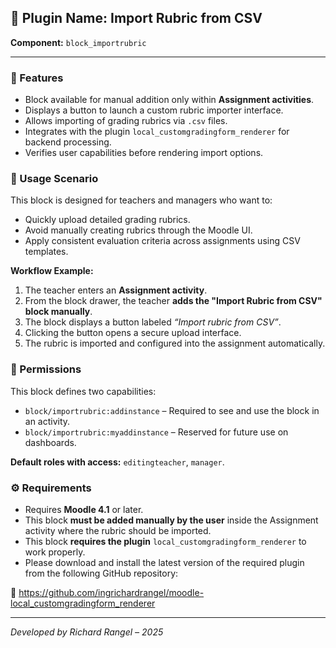 <h2>🧩 Plugin Name: Import Rubric from CSV</h2>
<p><strong>Component:</strong> <code>block_importrubric</code></p>

<hr>

<h3>📌 Features</h3>
<ul>
  <li>Block available for manual addition only within <strong>Assignment activities</strong>.</li>
  <li>Displays a button to launch a custom rubric importer interface.</li>
  <li>Allows importing of grading rubrics via <code>.csv</code> files.</li>
  <li>Integrates with the plugin <code>local_customgradingform_renderer</code> for backend processing.</li>
  <li>Verifies user capabilities before rendering import options.</li>
</ul>

<h3>🧪 Usage Scenario</h3>
<p>
  This block is designed for teachers and managers who want to:
</p>
<ul>
  <li>Quickly upload detailed grading rubrics.</li>
  <li>Avoid manually creating rubrics through the Moodle UI.</li>
  <li>Apply consistent evaluation criteria across assignments using CSV templates.</li>
</ul>
<p><strong>Workflow Example:</strong></p>
<ol>
  <li>The teacher enters an <strong>Assignment activity</strong>.</li>
  <li>From the block drawer, the teacher <strong>adds the "Import Rubric from CSV" block manually</strong>.</li>
  <li>The block displays a button labeled <em>“Import rubric from CSV”</em>.</li>
  <li>Clicking the button opens a secure upload interface.</li>
  <li>The rubric is imported and configured into the assignment automatically.</li>
</ol>

<h3>🔐 Permissions</h3>
<p>This block defines two capabilities:</p>
<ul>
  <li><code>block/importrubric:addinstance</code> – Required to see and use the block in an activity.</li>
  <li><code>block/importrubric:myaddinstance</code> – Reserved for future use on dashboards.</li>
</ul>
<p><strong>Default roles with access:</strong> <code>editingteacher</code>, <code>manager</code>.</p>

<h3>⚙️ Requirements</h3>
<ul>
  <li>Requires <strong>Moodle 4.1</strong> or later.</li>
  <li>This block <strong>must be added manually by the user</strong> inside the Assignment activity where the rubric should be imported.</li>
  <li>This block <strong>requires the plugin</strong> <code>local_customgradingform_renderer</code> to work properly.</li>
  <li>Please download and install the latest version of the required plugin from the following GitHub repository:</li>
</ul>
<p>
  🔗 <a href="https://github.com/ingrichardrangel/moodle-local_customgradingform_renderer" target="_blank">
  https://github.com/ingrichardrangel/moodle-local_customgradingform_renderer</a>
</p>

<hr>
<p><em>Developed by Richard Rangel – 2025</em></p>
